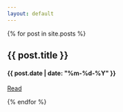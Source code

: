 ```yaml
---
layout: default
---
```


{% for post in site.posts %}
  <div class="row-fluid">
    <div class="span12">
      <h2>{{ post.title }}</h2>
      <h4>{{ post.date | date: "%m-%d-%Y" }}</h4>
      <p>
        <a href="{{ post.url }}">Read</a>
      </p>
    </div>
  </div>
{% endfor %}